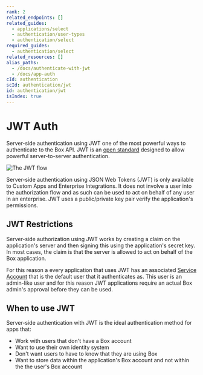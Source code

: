 ```yaml
---
rank: 2
related_endpoints: []
related_guides:
  - applications/select
  - authentication/user-types
  - authentication/select
required_guides:
  - authentication/select
related_resources: []
alias_paths:
  - /docs/authenticate-with-jwt
  - /docs/app-auth
cId: authentication
scId: authentication/jwt
id: authentication/jwt
isIndex: true
---
```

# JWT Auth

Server-side authentication using JWT one of the most powerful ways to authenticate to the Box API. JWT is an [open standard](https://jwt.io/) designed to allow powerful server-to-server authentication.

<ImageFrame border>

![The JWT flow](./jwt-flow.png)

</ImageFrame>

Server-side authentication using JSON Web Tokens (JWT) is only available to Custom Apps and Enterprise Integrations. It does not involve a user into the authorization flow and as such can be used to act on behalf of any user in an enterprise. JWT uses a public/private key pair verify the application's permissions.

## JWT Restrictions

Server-side authorization using JWT works by creating a claim on the application's server and then signing this using the application's secret key. In most cases, the claim is that the server is allowed to act on behalf of the Box application.

For this reason a every application that uses JWT has an associated [Service Account](g://authentication/user-types) that is the default user that it authenticates as. This user is an admin-like user and for this reason JWT applications require an actual Box admin's approval before they can be used.

## When to use JWT

Server-side authentication with JWT is the ideal authentication method for apps that:

* Work with users that don't have a Box account
* Want to use their own identity system
* Don't want users to have to know that they are using Box
* Want to store data within the application's Box account and not within the the user's Box account
